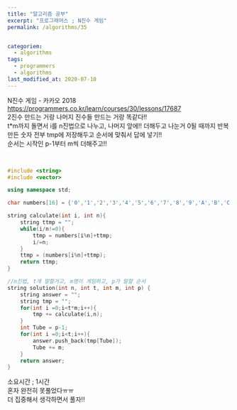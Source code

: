 ```yaml
---
title: "알고리즘 공부"
excerpt: "프로그래머스 ; N진수 게임"
permalink: /algorithms/35


categoriem:
  - algorithms
tags:
  - programmers
  - algorithms
last_modified_at: 2020-07-10
---
```

N진수 게임 - 카카오 2018  
<https://programmers.co.kr/learn/courses/30/lessons/17687>  
2진수 만드는 거랑 나머지 진수들 만드는 거랑 똑같다!!  
t*m까지 돌면서 i를 n진법으로 나누고, 나머지 앞에!! 더해두고 나눈거 0될 때까지 반복  
만든 숫자 전부 tmp에 저장해두고 순서에 맞춰서 답에 넣기!!  
순서는 시작인 p-1부터 m씩 더해주고!!  

<br>

```cpp
#include <string>
#include <vector>

using namespace std;

char numbers[16] = {'0','1','2','3','4','5','6','7','8','9','A','B','C','D','E','F'};

string calculate(int i, int n){
    string ttmp = "";
    while(i/n!=0){
        ttmp = numbers[i%n]+ttmp;
        i/=n;
    }
    ttmp = (numbers[i%n]+ttmp);
    return ttmp;
}

//n진법, t개 말할거고, m명이 게임하고, p가 말할 순서
string solution(int n, int t, int m, int p) {
    string answer = "";
    string tmp = "";
    for(int i =0;i<t*m;i++){
        tmp += calculate(i,n);
    }
    int Tube = p-1;
    for(int i =0;i<t;i++){
        answer.push_back(tmp[Tube]);
        Tube += m;
    }
    return answer;
}
```
소요시간 ; 1시간  
혼자 완전히 못풀었다ㅠㅠ  
더 집중해서 생각하면서 풀자!!  